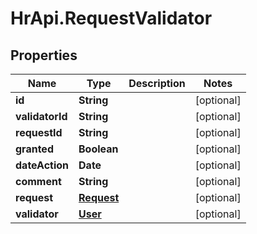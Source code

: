 # HrApi.RequestValidator

## Properties

Name | Type | Description | Notes
------------ | ------------- | ------------- | -------------
**id** | **String** |  | [optional] 
**validatorId** | **String** |  | [optional] 
**requestId** | **String** |  | [optional] 
**granted** | **Boolean** |  | [optional] 
**dateAction** | **Date** |  | [optional] 
**comment** | **String** |  | [optional] 
**request** | [**Request**](Request.md) |  | [optional] 
**validator** | [**User**](User.md) |  | [optional] 


